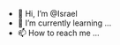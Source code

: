 - 👋 Hi, I’m @Israel
- 🌱 I’m currently learning ...
- 📫 How to reach me ...

<!---
NeighborhoodSaint/NeighborhoodSaint is a ✨ special ✨ repository because its `README.md` (this file) appears on your GitHub profile.
You can click the Preview link to take a look at your changes.
--->
